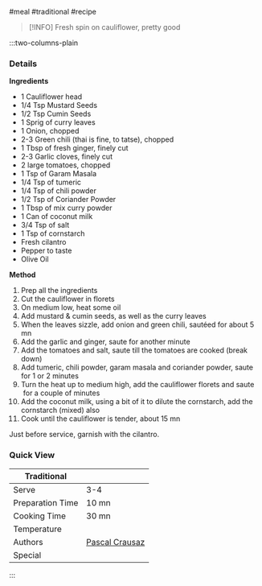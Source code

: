 #meal #traditional #recipe

> [!INFO]
> Fresh spin on cauliflower, pretty good

:::two-columns-plain

### Details
**Ingredients**

- 1 Cauliflower head
- 1/4 Tsp Mustard Seeds
- 1/2 Tsp Cumin Seeds
- 1 Sprig of curry leaves
- 1 Onion, chopped
- 2-3 Green chili (thai is fine, to tatse), chopped
- 1 Tbsp of fresh ginger, finely cut
- 2-3 Garlic cloves, finely cut
- 2 large tomatoes, chopped
- 1 Tsp of Garam Masala
- 1/4 Tsp of tumeric
- 1/4 Tsp of chili powder 
- 1/2 Tsp of Coriander Powder
- 1 Tbsp of mix curry powder
- 1 Can of coconut milk
- 3/4 Tsp of salt
- 1 Tsp of cornstarch 
- Fresh cilantro 
- Pepper to taste
- Olive Oil


**Method**

1. Prep all the ingredients
2. Cut the cauliflower in florets
3. On medium low, heat some oil
4. Add mustard & cumin seeds, as well as the curry leaves
5. When the leaves sizzle, add onion and green chili, sautéed for about 5 mn
6. Add the garlic and ginger, saute for another minute
7. Add the tomatoes and salt, saute till the tomatoes are cooked (break down)
8. Add tumeric, chili powder, garam masala and coriander powder, saute for 1 or 2 minutes
9. Turn the heat up to medium high, add the cauliflower florets and saute  for a couple of minutes
10. Add the coconut milk, using a bit of it to dilute the cornstarch, add the cornstarch (mixed) also
11. Cook until the cauliflower is tender, about 15 mn

Just before service, garnish with the cilantro.



### Quick View
| Traditional      |                                                |
| ---------------- | ---------------------------------------------- |
| Serve            | 3-4                                            |
| Preparation Time | 10 mn                                          |
| Cooking Time     | 30 mn                                          |
| Temperature      |                                                |
| Authors          | [Pascal Crausaz](mailto:pascal@askpascal.com)  |
| Special          |                                                |

:::

